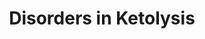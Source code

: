 ---
authors:
- SamDrabbe
description: Disorders of Ketolysis
last-edited: 2022-02-23
organisms:
- Homo sapiens
redirect_from:
- /index.php/Pathway:WP5195
- /instance/WP5195
schema-jsonld:
- '@context': https://schema.org/
  '@id': https://wikipathways.github.io/pathways/WP5195.html
  '@type': Dataset
  creator:
    '@type': Organization
    name: WikiPathways
  description: Disorders of Ketolysis
  keywords:
  - HMCS1
  - 3-hydroxybutyric acid
  - Acetyl-CoA
  - HMG-CoA
  - Acetyl-CoA acetyltransferase (MAT)
  - succinyl-CoA
  - succinate
  - SCOT1
  - acetoacetate
  - Acetoacetyl-CoA
  - Acetyl-CoA acetyltransferase (CT)
  - BDH1
  - HSCoA
  license: CC0
  name: Disorders in Ketolysis
seo: CreativeWork
title: Disorders in Ketolysis
wpid: WP5195
---
